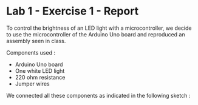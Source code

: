 # Lab 1 -  Exercise 1 -  Report

To control the brightness of an LED light with a microcontroller, we decide to use the microcontroller of the Arduino Uno board and reproduced an assembly seen in class. 

Components used :
- Arduino Uno board
- One white LED light
- 220 ohm resistance
- Jumper wires

We connected all these components as indicated in the following sketch :
